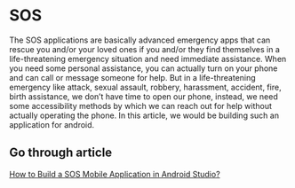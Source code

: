 # SOS
The SOS applications are basically advanced emergency apps that can rescue you and/or your loved ones if you and/or they find themselves in a life-threatening emergency situation and need immediate assistance. When you need some personal assistance, you can actually turn on your phone and can call or message someone for help. But in a life-threatening emergency like attack, sexual assault, robbery, harassment, accident, fire, birth assistance, we don’t have time to open our phone, instead, we need some accessibility methods by which we can reach out for help without actually operating the phone. In this article, we would be building such an application for android.

## Go through article
[How to Build a SOS Mobile Application in Android Studio?](https://www.geeksforgeeks.org/how-to-build-a-sos-mobile-application-in-android-studio/)
